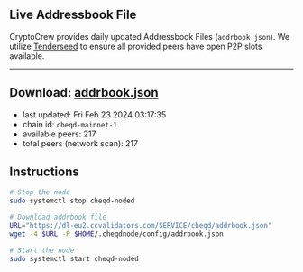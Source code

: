## Live Addressbook File

CryptoCrew provides daily updated Addressbook Files (`addrbook.json`). We utilize [Tenderseed](https://github.com/binaryholdings/tenderseed) to ensure all provided peers have open P2P slots available.

---
**Download: [addrbook.json](https://dl-eu2.ccvalidators.com/SERVICE/cheqd/addrbook.json)**
---

- last updated: Fri Feb 23 2024 03:17:35
- chain id: `cheqd-mainnet-1`
- available peers: 217
- total peers (network scan): 217

## Instructions
```sh
# Stop the node
sudo systemctl stop cheqd-noded

# Download addrbook file
URL="https://dl-eu2.ccvalidators.com/SERVICE/cheqd/addrbook.json"
wget -4 $URL -P $HOME/.cheqdnode/config/addrbook.json

# Start the node
sudo systemctl start cheqd-noded
```
